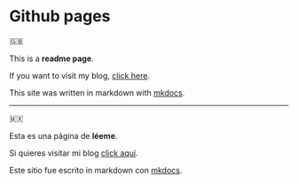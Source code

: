 # Github pages

:gb:

This is a **readme page**.

If you want to visit my blog, [click here](https://franciscoariel.github.io/site).

This site was written in markdown with [mkdocs](https://www.mkdocs.org).

----

:mexico:

Esta es una página de **léeme**.

Si quieres visitar mi blog [click aquí](https://franciscoariel.github.io/site).

Este sitio fue escrito in markdown con [mkdocs](https://www.mkdocs.org).
